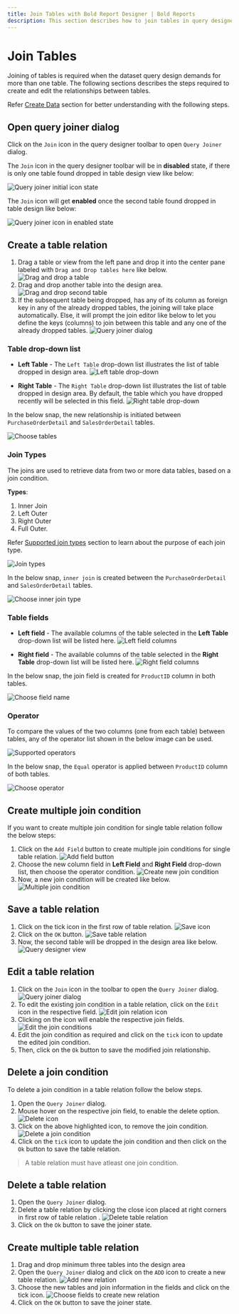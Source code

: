 ```yaml
---
title: Join Tables with Bold Report Designer | Bold Reports
description: This section describes how to join tables in query designer, and the query can be used to feed data to the report.
---
```


# Join Tables

Joining of tables is required when the dataset query design demands for more than one table. The following sections describes the steps required to create and edit the relationships between tables.

Refer [Create Data](./../../manage-data/dataset/create-an-embedded-dataset/) section for better understanding with the following steps.

## Open query joiner dialog

Click on the `Join` icon in the query designer toolbar to open `Query Joiner` dialog.

The `Join` icon in the query designer toolbar will be in **disabled** state, if there is only one table found dropped in table design view like below:

![Query joiner initial icon state](/static/assets/on-premise/images/report-designer/transforming-data/join-table/query-joiner-icon-initial-state.png)

The `Join` icon will get **enabled** once the second table found dropped in table design like below:

![Query joiner icon in enabled state](/static/assets/on-premise/images/report-designer/transforming-data/join-table/query-joiner-icon-enabled-state.png)

## Create a table relation

1. Drag a table or view from the left pane and drop it into the center pane labeled with `Drag and Drop tables here` like below.
![Drag and drop a table](/static/assets/on-premise/images/report-designer/transforming-data/join-table/manual-joining-first-table.png)
2. Drag and drop another table into the design area.
![Drag and drop second table](/static/assets/on-premise/images/report-designer/transforming-data/join-table/manual-joining-second-table.png)
3. If the subsequent table being dropped, has any of its column as foreign key in any of the already dropped tables, the joining will take place automatically. Else, it will prompt the join editor like below to let you define the keys (columns) to join between this table and any one of the already dropped tables.
![Query joiner dialog](/static/assets/on-premise/images/report-designer/transforming-data/join-table/manual-joining-query-joiner-dialog-intial-view.png)

### Table drop-down list

* **Left Table** - The `Left Table` drop-down list illustrates the list of table dropped in design area.
![Left table drop-down](/static/assets/on-premise/images/report-designer/transforming-data/join-table/left-table-list.png)

* **Right Table** - The `Right Table` drop-down list illustrates the list of table dropped in design area. By default, the table which you have dropped recently will be selected in this field.
![Right table drop-down](/static/assets/on-premise/images/report-designer/transforming-data/join-table/right-table-list.png)

In the below snap, the new relationship is initiated between `PurchaseOrderDetail` and `SalesOrderDetail` tables.

![Choose tables](/static/assets/on-premise/images/report-designer/transforming-data/join-table/new-table-relation.png)

### Join Types

The joins are used to retrieve data from two or more data tables, based on a join condition.

**Types**:
1. Inner Join
2. Left Outer
3. Right Outer
4. Full Outer.

Refer [Supported join types](./../../transforming-data/supported-join-types/) section to learn about the purpose of each join type.

![Join types](/static/assets/on-premise/images/report-designer/transforming-data/join-table/join-types.png)

In the below snap, `inner join` is created between the `PurchaseOrderDetail` and `SalesOrderDetail` tables.

![Choose inner join type](/static/assets/on-premise/images/report-designer/transforming-data/join-table/create-inner-join-between-tables.png)

### Table fields

* **Left field** - The available columns of the table selected in the **Left Table** drop-down list will be listed here.
![Left field columns](/static/assets/on-premise/images/report-designer/transforming-data/join-table/left-field-columns-list.png)

* **Right field** - The available columns of the table selected in the **Right Table** drop-down list will be listed here.
![Right field columns](/static/assets/on-premise/images/report-designer/transforming-data/join-table/right-field-column-list.png)

In the below snap, the join field is created for `ProductID` column in both tables.

![Choose field name](/static/assets/on-premise/images/report-designer/transforming-data/join-table/join-fields-of-the-table.png)

### Operator

To compare the values of the two columns (one from each table) between tables, any of the operator list shown in the below image can be used.

![Supported operators](/static/assets/on-premise/images/report-designer/transforming-data/join-table/list-of-supported-operators.png)

In the below snap, the `Equal` operator is applied between `ProductID` column of both tables.

![Choose operator](/static/assets/on-premise/images/report-designer/transforming-data/join-table/equal-operator.png)

## Create multiple join condition

If you want to create multiple join condition for single table relation follow the below steps:

1. Click on the `Add Field` button to create multiple join conditions for single table relation.
![Add field button](/static/assets/on-premise/images/report-designer/transforming-data/join-table/add-field-button.png)
2. Choose the new column field in **Left Field** and **Right Field** drop-down list, then choose the operator condition.
![Create new join condition](/static/assets/on-premise/images/report-designer/transforming-data/join-table/new-join-condition.png)
3. Now, a new join condition will be created like below.
![Multiple join condition](/static/assets/on-premise/images/report-designer/transforming-data/join-table/multiple-join-condition.png)

## Save a table relation

1. Click on the tick icon in the first row of table relation.
![Save icon](/static/assets/on-premise/images/report-designer/transforming-data/join-table/save-table-relation.png)
2. Click on the `OK` button.
![Save table relation](/static/assets/on-premise/images/report-designer/transforming-data/join-table/save-table-relation-output.png)
3. Now, the second table will be dropped in the design area like below.
![Query designer view](/static/assets/on-premise/images/report-designer/transforming-data/join-table/created-relationship-between-two-tables.png)

## Edit a table relation

1. Click on the `Join` icon in the toolbar to open the `Query Joiner` dialog.
![Query joiner dialog](/static/assets/on-premise/images/report-designer/transforming-data/join-table/save-table-relation-output.png)
2. To edit the existing join condition in a table relation, click on the `Edit` icon in the respective field.
  ![Edit join relation icon](/static/assets/on-premise/images/report-designer/transforming-data/join-table/edit-join-icon.png)
3. Clicking on the icon will enable the respective join fields.
![Edit the join conditions](/static/assets/on-premise/images/report-designer/transforming-data/join-table/multiple-join-condition.png)
4. Edit the join condition as required and click on the `tick` icon to update the edited join condition.
5. Then, click on the `Ok` button to save the modified join relationship.

## Delete a join condition

To delete a join condition in a table relation follow the below steps.

1. Open the `Query Joiner` dialog.
2. Mouse hover on the respective join field, to enable the delete option.
![Delete icon](/static/assets/on-premise/images/report-designer/transforming-data/join-table/delete-icon-for-join-condition.png)
3. Click on the above highlighted icon, to remove the join condition.
![Delete a join condition](/static/assets/on-premise/images/report-designer/transforming-data/join-table/equal-operator.png)
4. Click on the `tick` icon to update the join condition and then click on the `Ok` button to save the table relation.

> A table relation must have atleast one join condition.

## Delete a table relation

1. Open the `Query Joiner` dialog.
2. Delete a table relation by clicking the close icon placed at right corners in first row of table relation .
![Delete table relation](/static/assets/on-premise/images/report-designer/transforming-data/join-table/delete-icon-for-table-relation.png)
3. Click on the `Ok` button to save the joiner state.

## Create multiple table relation

1. Drag and drop minimum three tables into the design area
2. Open the `Query Joiner` dialog and click on the `ADD` icon to create a new table relation.
![Add new relation](/static/assets/on-premise/images/report-designer/transforming-data/join-table/add-icon-new-table-relation.png)
3. Choose the new tables and join information in the fields and click on the tick icon.
![Choose fields to create new relation](/static/assets/on-premise/images/report-designer/transforming-data/join-table/multiple-table-relation.png)
4. Click on the `OK` button to save the joiner state.